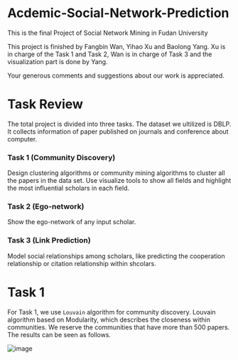 # Acdemic-Social-Network-Prediction
This is the final Project of Social Network Mining in Fudan University

This project is finished by Fangbin Wan, Yihao Xu and Baolong Yang. Xu is in charge of the Task 1 and Task 2, Wan is in charge of Task 3 and the visualization part is done by Yang.

Your generous comments and suggestions about our work is appreciated.

# Task Review

The total project is divided into three tasks. The dataset we ultilized is DBLP. It collects information of paper published on journals and conference about computer.

### Task 1 (Community Discovery)
Design clustering algorithms or community mining algorithms to cluster all the papers in the data set. Use visualize tools to show all fields and highlight the most influential scholars in each field.

### Task 2 (Ego-network)
Show the ego-network of any input scholar. 

### Task 3 (Link Prediction)
Model social relationships among scholars, like predicting the cooperation relationship or citation relationship within shcolars.

# Task 1
For Task 1, we use `Louvain` algorithm for community discovery. Louvain algorithm based on Modularity, which describes the closeness within communities. We reserve the communities that have more than 500 papers. The results can be seen as follows.

![image](https://github.com/wanfb/Acdemic-Social-Network-Prediction/raw/master/pictures/community_discovery.jpg)  
